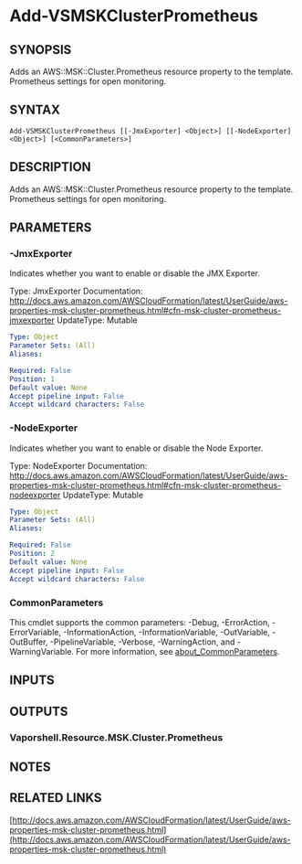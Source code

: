 # Add-VSMSKClusterPrometheus

## SYNOPSIS
Adds an AWS::MSK::Cluster.Prometheus resource property to the template.
Prometheus settings for open monitoring.

## SYNTAX

```
Add-VSMSKClusterPrometheus [[-JmxExporter] <Object>] [[-NodeExporter] <Object>] [<CommonParameters>]
```

## DESCRIPTION
Adds an AWS::MSK::Cluster.Prometheus resource property to the template.
Prometheus settings for open monitoring.

## PARAMETERS

### -JmxExporter
Indicates whether you want to enable or disable the JMX Exporter.

Type: JmxExporter
Documentation: http://docs.aws.amazon.com/AWSCloudFormation/latest/UserGuide/aws-properties-msk-cluster-prometheus.html#cfn-msk-cluster-prometheus-jmxexporter
UpdateType: Mutable

```yaml
Type: Object
Parameter Sets: (All)
Aliases:

Required: False
Position: 1
Default value: None
Accept pipeline input: False
Accept wildcard characters: False
```

### -NodeExporter
Indicates whether you want to enable or disable the Node Exporter.

Type: NodeExporter
Documentation: http://docs.aws.amazon.com/AWSCloudFormation/latest/UserGuide/aws-properties-msk-cluster-prometheus.html#cfn-msk-cluster-prometheus-nodeexporter
UpdateType: Mutable

```yaml
Type: Object
Parameter Sets: (All)
Aliases:

Required: False
Position: 2
Default value: None
Accept pipeline input: False
Accept wildcard characters: False
```

### CommonParameters
This cmdlet supports the common parameters: -Debug, -ErrorAction, -ErrorVariable, -InformationAction, -InformationVariable, -OutVariable, -OutBuffer, -PipelineVariable, -Verbose, -WarningAction, and -WarningVariable. For more information, see [about_CommonParameters](http://go.microsoft.com/fwlink/?LinkID=113216).

## INPUTS

## OUTPUTS

### Vaporshell.Resource.MSK.Cluster.Prometheus
## NOTES

## RELATED LINKS

[http://docs.aws.amazon.com/AWSCloudFormation/latest/UserGuide/aws-properties-msk-cluster-prometheus.html](http://docs.aws.amazon.com/AWSCloudFormation/latest/UserGuide/aws-properties-msk-cluster-prometheus.html)

